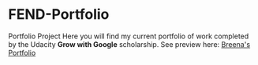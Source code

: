 # FEND-Portfolio
Portfolio Project
Here you will find my current portfolio of work completed by the Udacity **Grow with Google** scholarship.
See preview here: <a href="https://htmlpreview.github.io/?https://github.com/breena17/FEND-Portfolio/blob/master/index-flex.html">Breena's Portfolio</a>
